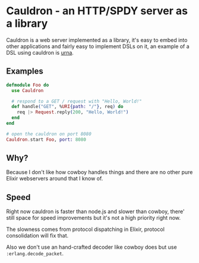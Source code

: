 Cauldron - an HTTP/SPDY server as a library
===========================================
Cauldron is a web server implemented as a library, it's easy to embed into
other applications and fairly easy to implement DSLs on it, an example
of a DSL using cauldron is [urna](https://github.com/meh/urna).

Examples
--------

```elixir
defmodule Foo do
  use Cauldron

  # respond to a GET / request with "Hello, World!"
  def handle("GET", %URI{path: "/"}, req) do
    req |> Request.reply(200, "Hello, World!")
  end
end

# open the cauldron on port 8080
Cauldron.start Foo, port: 8080
```

Why?
----
Because I don't like how cowboy handles things and there are no other pure
Elixir webservers around that I know of.

Speed
-----
Right now cauldron is faster than node.js and slower than cowboy, there' still
space for speed improvements but it's not a high priority right now.

The slowness comes from protocol dispatching in Elixir, protocol consolidation
will fix that.

Also we don't use an hand-crafted decoder like cowboy does but use
`:erlang.decode_packet`.
